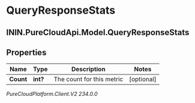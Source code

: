 # QueryResponseStats

## ININ.PureCloudApi.Model.QueryResponseStats

## Properties

|Name | Type | Description | Notes|
|------------ | ------------- | ------------- | -------------|
| **Count** | **int?** | The count for this metric | [optional] |



_PureCloudPlatform.Client.V2 234.0.0_
